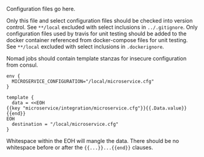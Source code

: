 Configuration files go here.

Only this file and select configuration files should be checked into version control. See `**/local` excluded with select inclusions in `../.gitignore`.
Only configuration files used by travis for unit testing should be added to the docker container referenced from docker-compose files for unit testing. See `**/local` excluded with select inclusions in `.dockerignore`.

Nomad jobs should contain template stanzas for insecure configuration from consul.

    env {
      MICROSERVICE_CONFIGURATION="/local/microservice.cfg"
    }

    template {
      data = <<EOH
    {{key "microservice/integration/microservice.cfg"}}{{.Data.value}}{{end}}
    EOH
      destination = "/local/microservice.cfg"
    }

Whitespace within the EOH will mangle the data.
There should be no whitespace before or after the `{{...}}...{{end}}` clauses.
